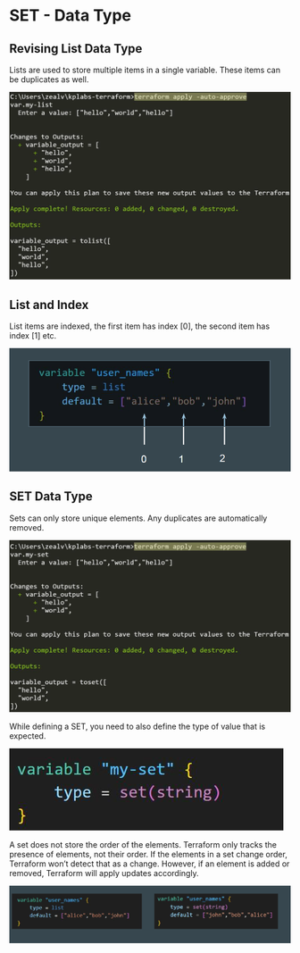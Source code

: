 # SET - Data Type

## Revising List Data Type

Lists are used to store multiple items in a single variable.
These items can be duplicates as well.

![MY Image](images/image1.png)

## List and Index

List items are indexed, the first item has index [0], the second item has index [1] etc.

![MY Image](images/image2.png)

## SET Data Type

Sets can only store unique elements. Any duplicates are automatically removed.

![MY Image](images/image3.png)

While defining a SET, you need to also define the type of value that is expected.

![MY Image](images/image4.png)

A set does not store the order of the elements.
Terraform only tracks the presence of elements, not their order.
If the elements in a set change order, Terraform won’t detect that as a change.
However, if an element is added or removed, Terraform will apply updates
accordingly.

![MY Image](images/image5.png)
